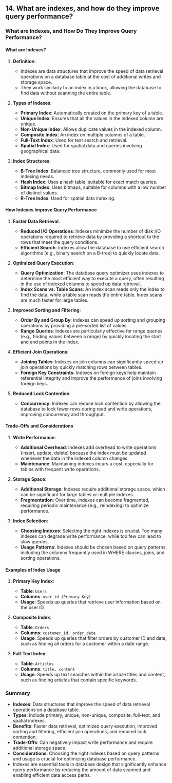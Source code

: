 ## 14. What are indexes, and how do they improve query performance?


### What are Indexes, and How Do They Improve Query Performance?

#### What are Indexes?

1. **Definition**:
   - Indexes are data structures that improve the speed of data retrieval operations on a database table at the cost of additional writes and storage space.
   - They work similarly to an index in a book, allowing the database to find data without scanning the entire table.

2. **Types of Indexes**:
   - **Primary Index**: Automatically created on the primary key of a table.
   - **Unique Index**: Ensures that all the values in the indexed column are unique.
   - **Non-Unique Index**: Allows duplicate values in the indexed column.
   - **Composite Index**: An index on multiple columns of a table.
   - **Full-Text Index**: Used for text search and retrieval.
   - **Spatial Index**: Used for spatial data and queries involving geographical data.

3. **Index Structures**:
   - **B-Tree Index**: Balanced tree structure, commonly used for most indexing needs.
   - **Hash Index**: Uses a hash table, suitable for exact match queries.
   - **Bitmap Index**: Uses bitmaps, suitable for columns with a low number of distinct values.
   - **R-Tree Index**: Used for spatial data indexing.

#### How Indexes Improve Query Performance

1. **Faster Data Retrieval**:
   - **Reduced I/O Operations**: Indexes minimize the number of disk I/O operations required to retrieve data by providing a shortcut to the rows that meet the query conditions.
   - **Efficient Search**: Indexes allow the database to use efficient search algorithms (e.g., binary search on a B-tree) to quickly locate data.

2. **Optimized Query Execution**:
   - **Query Optimization**: The database query optimizer uses indexes to determine the most efficient way to execute a query, often resulting in the use of indexed columns to speed up data retrieval.
   - **Index Scans vs. Table Scans**: An index scan reads only the index to find the data, while a table scan reads the entire table. Index scans are much faster for large tables.

3. **Improved Sorting and Filtering**:
   - **Order By and Group By**: Indexes can speed up sorting and grouping operations by providing a pre-sorted list of values.
   - **Range Queries**: Indexes are particularly effective for range queries (e.g., finding values between a range) by quickly locating the start and end points in the index.

4. **Efficient Join Operations**:
   - **Joining Tables**: Indexes on join columns can significantly speed up join operations by quickly matching rows between tables.
   - **Foreign Key Constraints**: Indexes on foreign keys help maintain referential integrity and improve the performance of joins involving foreign keys.

5. **Reduced Lock Contention**:
   - **Concurrency**: Indexes can reduce lock contention by allowing the database to lock fewer rows during read and write operations, improving concurrency and throughput.

#### Trade-Offs and Considerations

1. **Write Performance**:
   - **Additional Overhead**: Indexes add overhead to write operations (insert, update, delete) because the index must be updated whenever the data in the indexed column changes.
   - **Maintenance**: Maintaining indexes incurs a cost, especially for tables with frequent write operations.

2. **Storage Space**:
   - **Additional Storage**: Indexes require additional storage space, which can be significant for large tables or multiple indexes.
   - **Fragmentation**: Over time, indexes can become fragmented, requiring periodic maintenance (e.g., reindexing) to optimize performance.

3. **Index Selection**:
   - **Choosing Indexes**: Selecting the right indexes is crucial. Too many indexes can degrade write performance, while too few can lead to slow queries.
   - **Usage Patterns**: Indexes should be chosen based on query patterns, including the columns frequently used in WHERE clauses, joins, and sorting operations.

#### Examples of Index Usage

1. **Primary Key Index**:
   - **Table**: `Users`
   - **Columns**: `user_id (Primary Key)`
   - **Usage**: Speeds up queries that retrieve user information based on the user ID.

2. **Composite Index**:
   - **Table**: `Orders`
   - **Columns**: `customer_id, order_date`
   - **Usage**: Speeds up queries that filter orders by customer ID and date, such as finding all orders for a customer within a date range.

3. **Full-Text Index**:
   - **Table**: `Articles`
   - **Columns**: `title, content`
   - **Usage**: Speeds up text searches within the article titles and content, such as finding articles that contain specific keywords.

### Summary
- **Indexes**: Data structures that improve the speed of data retrieval operations on a database table.
- **Types**: Include primary, unique, non-unique, composite, full-text, and spatial indexes.
- **Benefits**: Faster data retrieval, optimized query execution, improved sorting and filtering, efficient join operations, and reduced lock contention.
- **Trade-Offs**: Can negatively impact write performance and require additional storage space.
- **Considerations**: Choosing the right indexes based on query patterns and usage is crucial for optimizing database performance.
- Indexes are essential tools in database design that significantly enhance query performance by reducing the amount of data scanned and enabling efficient data access paths.
